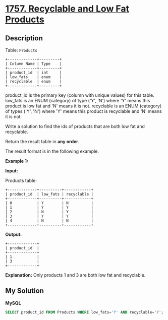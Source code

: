 # [1757. Recyclable and Low Fat Products](https://leetcode.com/problems/recyclable-and-low-fat-products)

## Description

Table: `Products`

```
+-------------+---------+
| Column Name | Type    |
+-------------+---------+
| product_id  | int     |
| low_fats    | enum    |
| recyclable  | enum    |
+-------------+---------+
```

product_id is the primary key (column with unique values) for this table.
low_fats is an ENUM (category) of type ('Y', 'N') where 'Y' means this product is low fat and 'N' means it is not.
recyclable is an ENUM (category) of types ('Y', 'N') where 'Y' means this product is recyclable and 'N' means it is not.

Write a solution to find the ids of products that are both low fat and recyclable.

Return the result table in **any order**.

The result format is in the following example.

**Example 1:**

**Input:**

Products table:

```
+-------------+----------+------------+
| product_id  | low_fats | recyclable |
+-------------+----------+------------+
| 0           | Y        | N          |
| 1           | Y        | Y          |
| 2           | N        | Y          |
| 3           | Y        | Y          |
| 4           | N        | N          |
+-------------+----------+------------+
```

**Output:**

```
+-------------+
| product_id  |
+-------------+
| 1           |
| 3           |
+-------------+
```

**Explanation:** Only products 1 and 3 are both low fat and recyclable.

## My Solution

**MySQL**

```sql
SELECT product_id FROM Products WHERE low_fats='Y' AND recyclable='Y';
```

